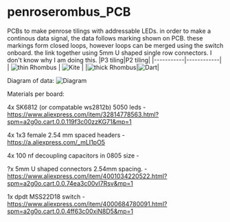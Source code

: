 # penroserombus_PCB
PCBs to make penrose tilings with addressable LEDs. in order to make a continous data signal, the data follows marking shown on PCB. these markings form closed loops, however loops can be merged using the switch onboard. the link together using 5mm U shaped single row connectors. I don't know why I am doing this.
|P3 tiling|P2 tiling|
|-----------|------------|
| ![thin Rhombus](https://github.com/toastedice/penroserombus_PCB/blob/main/Images/thin_rombus_3drender.jpg) | ![Kite](https://github.com/toastedice/penroserombus_PCB/blob/main/Images/penrosekite_3drender.jpg) |
|![thick Rhombus](https://github.com/toastedice/penroserombus_PCB/blob/main/Images/thick_rombus_3drender.jpg)|![Dart](https://github.com/toastedice/penroserombus_PCB/blob/main/Images/penrosedart_3drender.jpg)|

Diagram of data:
![Diagram](https://github.com/toastedice/penroserombus_PCB/blob/main/Images/dataDiagram.png)

Materials per board:

4x SK6812 (or compatable ws2812b) 5050 leds - https://www.aliexpress.com/item/32814778563.html?spm=a2g0o.cart.0.0.119f3c00zzKG71&mp=1

4x 1x3 female 2.54 mm spaced headers - https://a.aliexpress.com/_mLI1pO5

4x 100 nf decoupling capacitors in 0805 size - 

?x 5mm U shaped connectors 2.54mm spacing. - https://www.aliexpress.com/item/4001034220522.html?spm=a2g0o.cart.0.0.74ea3c00vI7Rsv&mp=1

1x dpdt MSS22D18 switch - https://www.aliexpress.com/item/4000684780091.html?spm=a2g0o.cart.0.0.4ff63c00xiN8D5&mp=1
